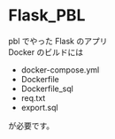 # Flask_PBL

pbl でやった Flask のアプリ  
Docker のビルドには

- docker-compose.yml
- Dockerfile
- Dockerfile_sql
- req.txt
- export.sql

が必要です。
